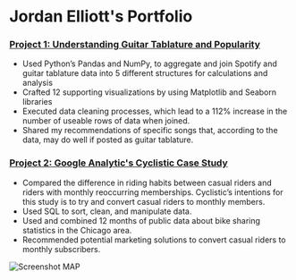 # Jordan Elliott's Portfolio


### [Project 1: Understanding Guitar Tablature and Popularity](https://github.com/jordan-elliott21/Guitar_Tablature_Project/blob/main/Guitar%20Spotify%20Project.ipynb)
- Used Python’s Pandas and NumPy, to aggregate and join Spotify and guitar tablature data into 5 different structures for calculations and analysis
- Crafted 12 supporting visualizations by using Matplotlib and Seaborn libraries
- Executed data cleaning processes, which lead to a 112% increase in the number of useable rows of data when joined.
- Shared my recommendations of specific songs that, according to the data, may do well if posted as guitar tablature. 



### [Project 2: Google Analytic's Cyclistic Case Study](https://github.com/jordan-elliott21/Cyclistic-Case-Study/blob/main/README.md)
- Compared the difference in riding habits between casual riders and riders with monthly reoccurring memberships. Cyclistic’s intentions for this study is to try and convert casual riders to monthly members.
- Used SQL to sort, clean, and manipulate data.
- Used and combined 12 months of public data about bike sharing statistics in the Chicago area.
- Recommended potential marketing solutions to convert casual riders to monthly subscribers.

![Screenshot MAP](https://user-images.githubusercontent.com/99245093/152954776-9fe0023c-8275-491c-a910-77dec63d276a.png)
